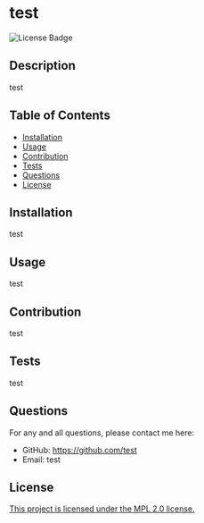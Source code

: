 # test
  ![License Badge](https://img.shields.io/badge/license-MPL%202.0-black)

  ## Description
  test

  ## Table of Contents
  - [Installation](#installation)
  - [Usage](#usage)
  - [Contribution](#contribution)
  - [Tests](#tests)
  - [Questions](#questions)
  - [License](#license)

  ## Installation
  test

  ## Usage
  test

  ## Contribution
  test

  ## Tests
  test

  ## Questions
  For any and all questions, please contact me here:
  - GitHub: https://github.com/test
  - Email: test

  ## License
  [This project is licensed under the MPL 2.0 license.](#https://www.mozilla.org/en-US/MPL/2.0/)

